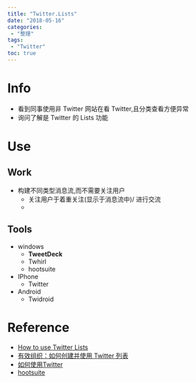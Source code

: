 ```yaml
---
title: "Twitter.Lists"
date: "2018-05-16"
categories:
 - "整理"
tags:
 - "Twitter"
toc: true
---
```



# Info
- 看到同事使用非 Twitter 网站在看 Twitter,且分类查看方便异常
- 询问了解是 Twitter 的 Lists 功能


# Use
## Work
- 构建不同类型消息流,而不需要关注用户
	- 关注用户于着重关注(显示于消息流中)/ 进行交流
	- 

## Tools
- windows
	- **TweetDeck**
	- Twhirl
	- hootsuite
- IPhone
	- Twitter
- Android
	- Twidroid


# Reference
- [How to use Twitter Lists](https://help.twitter.com/en/using-twitter/twitter-lists)
- [有效组织：如何创建并使用 Twitter 列表](https://zhuanlan.zhihu.com/p/20689628)
- [如何使用Twitter](https://zh.wikihow.com/%E4%BD%BF%E7%94%A8Twitter)
- [hootsuite](https://hootsuite.com/)